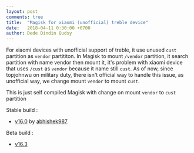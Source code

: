 ```yaml
---
layout: post
comments: true
title:  "Magisk for xiaomi (unofficial) treble device"
date:   2018-04-11 0:30:00 +0700
author: Dede Dindin Qudsy
---
```

For xiaomi devices with unofficial support of treble, it use unused `cust` partition as `vendor` partititon. In Magisk to mount `/vendor` partition, it search partition with name vendor then mount it, it's problem with xiaomi device that uses `/cust` as `vendor` because it name still `cust`. As of now, since topjohnwu on military duty, there isn't official way to handle this issue, as unofficial way, we change mount `vendor` to mount `cust`.

This is just self compiled Magisk with change on mount `vendor` to `cust` partition

Stable build :
 - [v16.0](https://drive.google.com/a/my.smccd.edu/uc?id=1zb_2Z4S2x5291ZXtfMhcNI01u2UDDKrR&export=download) by [abhishek987](https://forum.xda-developers.com/member.php?u=6070905)

Beta build :
 - [v16.3](https://www.androidfilehost.com/?fid=673956719939834008)
